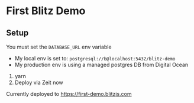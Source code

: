 # First Blitz Demo

## Setup

You must set the `DATABASE_URL` env variable

- My local env is set to: `postgresql://b@localhost:5432/blitz-demo`
- My production env is using a managed postgres DB from Digital Ocean

1. yarn
2. Deploy via Zeit now

Currently deployed to https://first-demo.blitzjs.com
